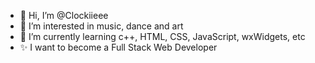 - 👋 Hi, I’m @Clockiieee
- 👀 I’m interested in music, dance and art
- 🌱 I’m currently learning c++, HTML, CSS, JavaScript, wxWidgets, etc
- ✨ I want to become a Full Stack Web Developer


<!---
Clockiieee/Clockiieee is a ✨ special ✨ repository because its `README.md` (this file) appears on your GitHub profile.
You can click the Preview link to take a look at your changes.
--->

